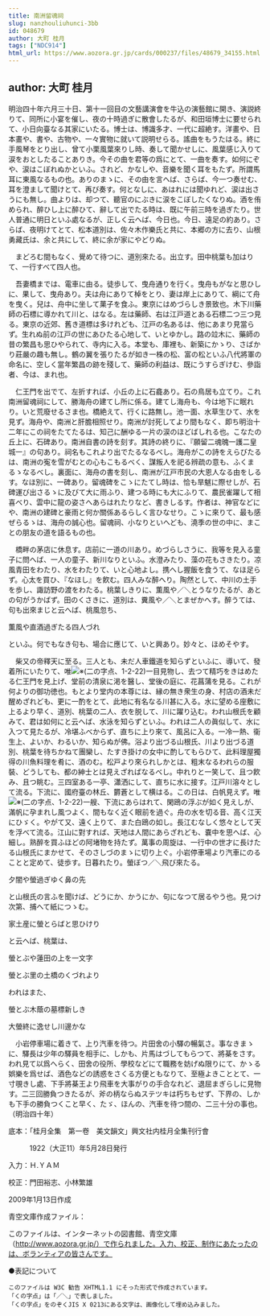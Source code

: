 ```yaml
---
title: 南洲留魂祠
slug: nanzhouliuhunci-3bb
id: 048679
author: 大町 桂月
tags: ["NDC914"]
html_url: https://www.aozora.gr.jp/cards/000237/files/48679_34155.html
---
```


## author: 大町 桂月

明治四十年六月三十日、第十一回目の文藝講演會を牛込の演藝館に開き、演説終りて、同所に小宴を催し、夜の十時過ぎに散會したるが、和田垣博士に要せられて、小日向臺なる其家にいたる。博士は、博識多才、一代に超絶す。洋畫や、日本畫や、書や、古物や、一々實物に就いて説明せらる。謠曲をもうたはる。終に手風琴をとり出し、曾て小栗風葉來りし時、奏して聞かせしに、風葉感じ入りて涙をおとしたることありき。今その曲を君等の爲にとて、一曲を奏す。如何にぞや、涙はこぼれぬかといふ。されど、かなしや、音樂を聞く耳をもたず。所謂馬耳に東風なるもの也。ありのまゝに、その由を言へば、さらば、今一つ奏せむ、耳を澄まして聞けとて、再び奏す。何となしに、あはれには聞ゆれど、涙は出さうにも無し。曲よりは、却つて、聽官のにぶきに涙をこぼしたくなりぬ。酒を侑められ、醉ひし上に醉ひて、辭して出でたる時は、既に午前三時を過ぎたり。世人普通に明日といふ處なるが、正しく云へば、今日也。今日、遠足の約あり。さらば、夜明けてとて、松本道別は、佐々木作樂氏と共に、本郷の方に去り、山根勇藏氏は、余と共にして、終に余が家にやどりぬ。

　まどろむ間もなく、覺めて待つに、道別來たる。出立す。田中桃葉も加はりて、一行すべて四人也。

　吾妻橋までは、電車に由る。徒歩して、曳舟通りを行く。曳舟もがなと思ひしに、果して、曳舟あり。夫は舟にありて棹をとり、妻は岸上にありて、綱にて舟を曳く。兒は、舟中に坐して菓子を食ふ。東京にはめづらしき景致也。木下川藥師の石標に導かれて川と、はなる。左は藥師、右は江戸道とある石標二つ三つ見る。東京の近郊、舊き道標は多けれども、江戸の名あるは、他にあまり見當らず。生れぬ前の江戸の世にあひたる心地して、いとゆかし。路の竝木に、藥師の昔の繁昌も思ひやられて、寺内に入る。本堂も、庫裡も、新築にかゝり、さばかり莊嚴の趣も無し。鶴の翼を張りたるが如き一株の松、富の松といふ八代將軍の命名に、空しく當年繁昌の跡を殘して、藥師の利益は、既にうすらぎけむ、參詣者、今は、まれ也。

　仁王門を出でて、左折すれば、小丘の上に石龕あり。石の鳥居も立てり。これ南洲留魂祠にして、勝海舟の建てし所に係る。建てし海舟も、今は地下に眠れり。いと荒廢せるさま也。橋絶えて、行くに路無し。池一面、水草生ひて、水を見ず。海舟や、南洲と肝膽相照せり。南洲が討死してより間もなく、即ち明治十二年にこの祠をたてたるは、知己に酬ゆる一片の涙のほどばしれる也。こなたの丘上に、石碑あり。南洲自書の詩を刻す。其詩の終りに、『願留二魂魄一護二皇城一』の句あり。祠名もこれより出でたるなるべし。海舟がこの詩をえらびたるは、南洲の寃を雪がむとの心もこもるべく、謀叛人を祀る辨疏の意も、ふくまるゝなるべし。裏面に、海舟の書を刻し、南洲が江戸市民の大恩人なる由をしるす。なほ別に、一碑あり。留魂碑をこゝにたてし時は、恰も旱魃に際せしが、石碑運び出さるゝに及びて大に雨ふり、建つる時にも大にふりて、農民雀躍して相喜べり、雲中に龍の姿さへあらはれたりなど、書きしるす。作者は、神官などにや、南洲の建碑と豪雨と何か關係あるらしく言ひなせり。こゝに來りて、最も感ぜらるゝは、海舟の誠心也。留魂祠、小なりといへども、澆季の世の中に、まことの朋友の道を語るもの也。

　橋畔の茅店に休息す。店前に一道の川あり。めづらしさうに、我等を見入る童子に問へば、一人の童子、新川なりといふ。水澄みたり、藻の花もさきたり。凉風青田をわたり、水をわたりて、いと心地よし。携へし握飯を食うて、なほ足らず。心太を買ひ、『なほし』を飮む。四人みな醉へり。陶然として、中川の土手を歩し、諏訪野の渡をわたる。桃葉しきりに、薫風や／＼とうなりたるが、あとの句がうかばず。田のくさきに、道別は、糞風や／＼とまぜかへす。醉うては、句も出來まじと云へば、桃風忽ち、


薫風や直酒過ぎたる四人づれ



といふ。何でもなき句も、場合に應じて、いと興あり。妙々と、ほめそやす。

　柴又の帝釋天に至る。三人とも、未だ人車鐵道を知らずといふに、導いて、發着所にいたりて、唯![※(二の字点、1-2-22)](https://www.aozora.gr.jp/cards/000237/files/../../../gaiji/1-02/1-02-22.png)一目見物し、去つて精巧をきはめたる仁王門を見上げ、堂前の清泉に渇を醫し、堂後の庭に、花菖蒲を見る。これが何よりの御功徳也。もとより堂内の本尊には、縁の無き衆生の身、村店の酒未だ醒めざれども、更に一酌をとて、此地に有名なる川甚に入る。水に望める座敷に上るより早く、道別、桃葉の二人、衣を脱して、川に躍り込む。われ山根氏を顧みて、君は如何にと云へば、水泳を知らずといふ。われは二人の眞似して、水に入つて見たるが、冷堪ふべからず、直ちに上り來て、風呂に入る。一冷一熱、衞生上、よいか、わるいか、知らぬが佛。浴より出づる山根氏、川より出づる道別、桃葉を待ちかねて團欒し、たすき掛けの女中に酌してもらひて、此料理屋獨得の川魚料理を肴に、酒のむ。松戸より來られしかとは、粗末なるわれらの服裝、どうしても、都の紳士とは見えざればなるべし。中れりと一笑して、且つ飮み、且つ眺む。三四室ある一亭、瀟洒にして、直ちに水に接す。江戸川溶々として流る。下流に、國府臺の林丘、欝蒼として横はる。この日は、白帆見えず。唯![※(二の字点、1-2-22)](https://www.aozora.gr.jp/cards/000237/files/../../../gaiji/1-02/1-02-22.png)一艘、下流にあらはれて、閑鴎の浮ぶが如く見えしが、滿帆に孕まれし風つよく、間もなく近く眼前を過ぐ。舟の水を切る音、高く江天にひゞく。やがて又、遠く上りて、また白鴎の如し。長江むなしく悠々として天を浮べて流る。江山に對すれば、天地は人間にあらざれども、嚢中を思へば、心細し。熟醉を買ふほどの阿堵物を持たず。萬事の周旋は、一行中の世才に長けたる山根氏にまかせて、そのさしづのまゝに切り上ぐ。小岩停車場より汽車にのることと定めて、徒歩す。日暮れたり。螢ぼつ／＼飛び來たる。


夕闇や螢過ぎゆく鼻の先



と山根氏の言ふを聞けば、どうにか、かうにか、句になつて居るやう也。見つけ次第、捕へて紙につゝむ。


家土産に螢とらばと思ひけり



と云へば、桃葉は、


螢とぶや蓮田の上を一文字

螢とぶ里の土橋のくづれより



われはまた、


螢とぶ木蔭の墓標新しき

大螢終に逸せし川邊かな



　小岩停車場に着きて、上り汽車を待つ。片田舍の小驛の暢氣さ。事なきまゝに、驛長は少年の驛員を相手に、しかも、片馬はづしてもらつて、將棊をさす。われ見て以爲へらく、田舍の役所、學校などにて職務を妨げぬ限りにて、かゝる娯樂を爲せば、酒色などの誘惑をさくる方便ともなりて、至極よきこととて、一寸覗きし處、下手將棊王より飛車を大事がりの手合なれど、退屈まぎらしに見物す。二三回勝負つきたるが、斧の柄ならぬステツキは朽ちもせず、下界の、しかも下手の勝負つくこと早く、たゞ、ほんの、汽車を待つ間の、二三十分の事也。（明治四十年）













底本：「桂月全集　第一卷　美文韻文」興文社内桂月全集刊行會


　　　1922（大正11）年5月28日発行

入力：Ｈ.ＹＡＭ

校正：門田裕志、小林繁雄

2009年1月13日作成

青空文庫作成ファイル：

このファイルは、インターネットの図書館、青空文庫（http://www.aozora.gr.jp/）で作られました。入力、校正、制作にあたったのは、ボランティアの皆さんです。











●表記について


	このファイルは W3C 勧告 XHTML1.1 にそった形式で作成されています。
	「くの字点」は「／＼」で表しました。
	「くの字点」をのぞくJIS X 0213にある文字は、画像化して埋め込みました。